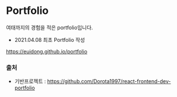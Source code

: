 # Portfolio

여태까지의 경험을 적은 portfolio입니다.

- 2021.04.08 최초 Portfolio 작성

https://euidong.github.io/portfolio

### 출처

- 기반프로젝트 : https://github.com/Dorota1997/react-frontend-dev-portfolio
